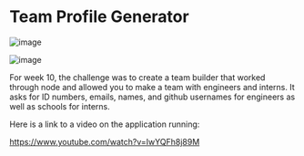 # Team Profile Generator

![image](https://user-images.githubusercontent.com/104536689/195157887-60288df3-517e-466f-99a6-98786546df82.png)

![image](https://user-images.githubusercontent.com/104536689/195159714-df46c8fc-5fd5-45d6-9e82-7ffc6878de75.png)

For week 10, the challenge was to create a team builder that worked through node and allowed you to make a team with engineers and interns. It asks for ID numbers, emails, names, and github usernames for engineers as well as schools for interns.

Here is a link to a video on the application running:

https://www.youtube.com/watch?v=IwYQFh8j89M
